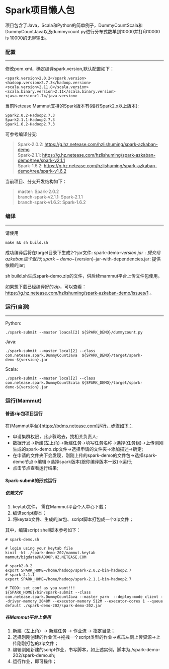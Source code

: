 Spark项目懒人包
==========

项目包含了Java，Scala和Python的简单例子，DummyCountScala和DummyCountJava以及dummycount.py进行分布式数羊到10000并打印10000 is 10000的无聊输出。

### 配置
---
修改pom.xml，确定编译spark.version,默认配置如下：
```
<spark.version>2.0.2</spark.version>
<hadoop.version>2.7.3</hadoop.version>
<scala.version>2.11.8</scala.version>
<scala.binary.version>2.11</scala.binary.version>
<java.version>1.7</java.version>
```

当前Netease Mammut支持的Spark版本有(推荐Spark2.x以上版本):
```
Spark2.0.2-Hadoop2.7.3
Spark2.1.1-Hadoop2.7.3
Spark1.6.2-Hadoop2.7.3
```

可参考编译分支:
> Spark-2.0.2: https://g.hz.netease.com/hzlishuming/spark-azkaban-demo  
> Spark-2.1.1: https://g.hz.netease.com/hzlishuming/spark-azkaban-demo/tree/spark-v2.1.1  
> Spark-1.6.2: https://g.hz.netease.com/hzlishuming/spark-azkaban-demo/tree/spark-v1.6.2  

当前项目、分支开发结构如下：
> master: Spark-2.0.2  
> branch-spark-v2.1.1: Spark-2.1.1  
> branch-spark-v1.6.2: Spark-1.6.2

### 编译
---
请使用
```
make && sh build.sh
```
成功编译后将在target目录下生成2个jar文件:
spark-demo-${version}.jar: 提交给azkaban这个就行;
spark-demo-${version}-jar-with-dependencies.jar: 提供依赖的jar;

sh build.sh生成spark-demo.zip的文件，供后续mammut平台上传文件包使用。

如果想下载已经编译好的zip，可以查看：https://g.hz.netease.com/hzlishuming/spark-azkaban-demo/issues/1 。

### 运行(自测)
---

Python:
```
./spark-submit --master loacal[2] ${SPARK_DEMO}/dummycount.py
```
Java:
```
./spark-submit --master local[2] --class com.netease.spark.DummyCountJava  ${SPARK_DEMO}/target/spark-demo-${version}.jar
```
Scala:
```
./spark-submit --master local[2] --class com.netease.spark.DummyCountScala ${SPARK_DEMO}/target/spark-demo-${version}.jar
```

### 运行(Mammut)

#### 普通zip包项目运行
在(Mammut平台)[https://bdms.netease.com]运行，步骤如下：
* 申请集群权限，此步骤略去，找相关负责人;
* 数据开发->新建(左上角)->新建任务->填写任务名称->选择(任务组)->上传刚刚生成的spark-demo.zip文件->选择申请的文件夹->添加描述->确定;
* 在申请的文件夹下会发现，刚刚上传的spark-demo的文件包->选择spark-demo节点->编辑->选择spark版本(跟你编译版本一致)->运行;
* 点击节点查看运行结果;

#### Spark-submit的形式运行
##### 依赖文件
1. keytab文件， 需在Mammut平台个人中心下载；
2. 编译script脚本；
3. 将keytab文件、生成的jar包、script脚本打包成一个zip文件；


其中，编辑script shell脚本参考如下：
```
# spark-demo.sh

# login using your keytab file
kinit -kt ./spark-demo-202/mammut.keytab mammut/bigdata@HADOOP.HZ.NETEASE.COM

# spark2.0.2
export SPARK_HOME=/home/hadoop/spark-2.0.2-bin-hadoop2.7
# spark-2.1.1
export SPARK_HOME=/home/hadoop/spark-2.1.1-bin-hadoop2.7

# TODO: set conf as you want!!!
${SPARK_HOME}/bin/spark-submit --class com.netease.spark.DummyCountJava --master yarn  --deploy-mode client --driver-memory 2048M --executor-memory 512M --executor-cores 1 --queue default ./spark-demo-202/spark-demo-202.jar
```

##### 在Mammut平台上使用
1. 新建（左上角）-> 新建任务 -> 作业流 -> 指定目录；
2. 选择刚刚创建的作业流->拖拽一个script类型的作业->点击左侧上传资源->上传刚刚打包的zip文件；
3. 编辑刚刚新建的script作业，书写脚本，如上述实例，脚本为./spark-demo-202/spark-demo.sh;
4. 运行作业，即可操作；

